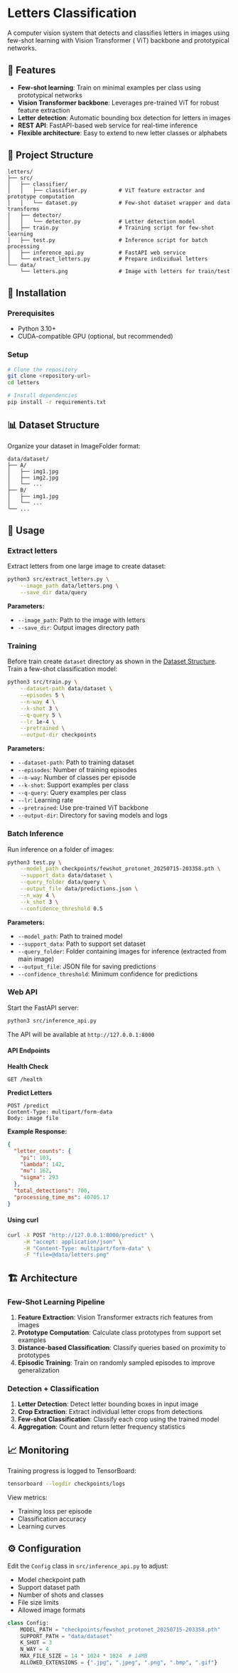 # Letters Classification

A computer vision system that detects and classifies letters in images using few-shot learning with Vision Transformer (
ViT) backbone and prototypical networks.

## 🚀 Features

- **Few-shot learning**: Train on minimal examples per class using prototypical networks
- **Vision Transformer backbone**: Leverages pre-trained ViT for robust feature extraction
- **Letter detection**: Automatic bounding box detection for letters in images
- **REST API**: FastAPI-based web service for real-time inference
- **Flexible architecture**: Easy to extend to new letter classes or alphabets

## 📁 Project Structure

```
letters/
├── src/
│   ├── classifier/
│   │   ├── classifier.py          # ViT feature extractor and prototype computation
│   │   └── dataset.py             # Few-shot dataset wrapper and data transforms
│   ├── detector/
│   │   └── detector.py            # Letter detection model
│   ├── train.py                   # Training script for few-shot learning
│   ├── test.py                    # Inference script for batch processing
│   ├── inference_api.py           # FastAPI web service
│   └── extract_letters.py         # Prepare individual letters
└── data/
    └── letters.png                # Image with letters for train/test
```

## 🔧 Installation

### Prerequisites

- Python 3.10+
- CUDA-compatible GPU (optional, but recommended)

### Setup

```bash
# Clone the repository
git clone <repository-url>
cd letters

# Install dependencies
pip install -r requirements.txt
```

## 📊 Dataset Structure

Organize your dataset in ImageFolder format:

```
data/dataset/
├── A/
│   ├── img1.jpg
│   ├── img2.jpg
│   └── ...
├── B/
│   ├── img1.jpg
│   └── ...
└── ...
```

## 🎯 Usage

### Extract letters

Extract letters from one large image to create dataset:

```bash
python3 src/extract_letters.py \
    --image_path data/letters.png \
    --save_dir data/query
```

**Parameters:**

- `--image_path`: Path to the image with letters
- `--save_dir`: Output images directory path

### Training

Before train create `dataset` directory as shown in the [Dataset Structure](#-dataset-structure).  
Train a few-shot classification model:

```bash
python3 src/train.py \
    --dataset-path data/dataset \
    --episodes 5 \
    --n-way 4 \
    --k-shot 3 \
    --q-query 5 \
    --lr 1e-4 \
    --pretrained \
    --output-dir checkpoints
```

**Parameters:**

- `--dataset-path`: Path to training dataset
- `--episodes`: Number of training episodes
- `--n-way`: Number of classes per episode
- `--k-shot`: Support examples per class
- `--q-query`: Query examples per class
- `--lr`: Learning rate
- `--pretrained`: Use pre-trained ViT backbone
- `--output-dir`: Directory for saving models and logs

### Batch Inference

Run inference on a folder of images:

```bash
python3 test.py \
    --model_path checkpoints/fewshot_protonet_20250715-203358.pth \
    --support_data data/dataset \
    --query_folder data/query \
    --output_file data/predictions.json \
    --n_way 4 \
    --k_shot 3 \
    --confidence_threshold 0.5
```

**Parameters:**

- `--model_path`: Path to trained model
- `--support_data`: Path to support set dataset
- `--query_folder`: Folder containing images for inference (extracted from main image)
- `--output_file`: JSON file for saving predictions
- `--confidence_threshold`: Minimum confidence for predictions

### Web API

Start the FastAPI server:

```bash
python3 src/inference_api.py
```

The API will be available at `http://127.0.0.1:8000`

#### API Endpoints

**Health Check**

```
GET /health
```

**Predict Letters**

```
POST /predict
Content-Type: multipart/form-data
Body: image file
```

**Example Response:**

```json
{
  "letter_counts": {
    "pi": 103,
    "lambda": 142,
    "mu": 162,
    "sigma": 293    
  },
  "total_detections": 700,
  "processing_time_ms": 40705.17
}
```

#### Using curl

```bash
curl -X POST "http://127.0.0.1:8000/predict" \
     -H "accept: application/json" \
     -H "Content-Type: multipart/form-data" \
     -F "file=@data/letters.png"
```

## 🏗️ Architecture

### Few-Shot Learning Pipeline

1. **Feature Extraction**: Vision Transformer extracts rich features from images
2. **Prototype Computation**: Calculate class prototypes from support set examples
3. **Distance-based Classification**: Classify queries based on proximity to prototypes
4. **Episodic Training**: Train on randomly sampled episodes to improve generalization

### Detection + Classification

1. **Letter Detection**: Detect letter bounding boxes in input image
2. **Crop Extraction**: Extract individual letter crops from detections
3. **Few-shot Classification**: Classify each crop using the trained model
4. **Aggregation**: Count and return letter frequency statistics

## 📈 Monitoring

Training progress is logged to TensorBoard:

```bash
tensorboard --logdir checkpoints/logs
```

View metrics:

- Training loss per episode
- Classification accuracy
- Learning curves

## ⚙️ Configuration

Edit the `Config` class in `src/inference_api.py` to adjust:

- Model checkpoint path
- Support dataset path
- Number of shots and classes
- File size limits
- Allowed image formats

```python
class Config:
    MODEL_PATH = "checkpoints/fewshot_protonet_20250715-203358.pth"
    SUPPORT_PATH = "data/dataset"
    K_SHOT = 3
    N_WAY = 4
    MAX_FILE_SIZE = 14 * 1024 * 1024  # 14MB
    ALLOWED_EXTENSIONS = {".jpg", ".jpeg", ".png", ".bmp", ".gif"}
```